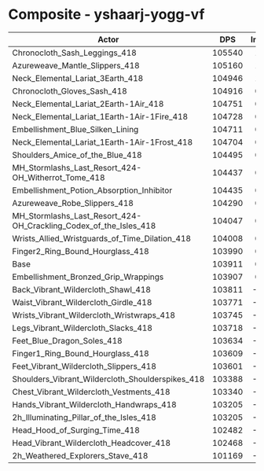 # Composite - yshaarj-yogg-vf
| Actor | DPS | Increase |
|---|:---:|:---:|
|Chronocloth_Sash_Leggings_418|105540|1.57%|
|Azureweave_Mantle_Slippers_418|105160|1.20%|
|Neck_Elemental_Lariat_3Earth_418|104946|1.00%|
|Chronocloth_Gloves_Sash_418|104916|0.97%|
|Neck_Elemental_Lariat_2Earth-1Air_418|104751|0.81%|
|Neck_Elemental_Lariat_1Earth-1Air-1Fire_418|104728|0.79%|
|Embellishment_Blue_Silken_Lining|104711|0.77%|
|Neck_Elemental_Lariat_1Earth-1Air-1Frost_418|104704|0.76%|
|Shoulders_Amice_of_the_Blue_418|104495|0.56%|
|MH_Stormlashs_Last_Resort_424-OH_Witherrot_Tome_418|104437|0.51%|
|Embellishment_Potion_Absorption_Inhibitor|104435|0.51%|
|Azureweave_Robe_Slippers_418|104290|0.37%|
|MH_Stormlashs_Last_Resort_424-OH_Crackling_Codex_of_the_Isles_418|104047|0.13%|
|Wrists_Allied_Wristguards_of_Time_Dilation_418|104008|0.09%|
|Finger2_Ring_Bound_Hourglass_418|103990|0.08%|
|Base|103911|0.00%|
|Embellishment_Bronzed_Grip_Wrappings|103907|0.00%|
|Back_Vibrant_Wildercloth_Shawl_418|103811|-0.10%|
|Waist_Vibrant_Wildercloth_Girdle_418|103771|-0.13%|
|Wrists_Vibrant_Wildercloth_Wristwraps_418|103745|-0.16%|
|Legs_Vibrant_Wildercloth_Slacks_418|103718|-0.19%|
|Feet_Blue_Dragon_Soles_418|103634|-0.27%|
|Finger1_Ring_Bound_Hourglass_418|103609|-0.29%|
|Feet_Vibrant_Wildercloth_Slippers_418|103601|-0.30%|
|Shoulders_Vibrant_Wildercloth_Shoulderspikes_418|103388|-0.50%|
|Chest_Vibrant_Wildercloth_Vestments_418|103340|-0.55%|
|Hands_Vibrant_Wildercloth_Handwraps_418|103205|-0.68%|
|2h_Illuminating_Pillar_of_the_Isles_418|103205|-0.68%|
|Head_Hood_of_Surging_Time_418|102482|-1.37%|
|Head_Vibrant_Wildercloth_Headcover_418|102468|-1.39%|
|2h_Weathered_Explorers_Stave_418|101169|-2.64%|

